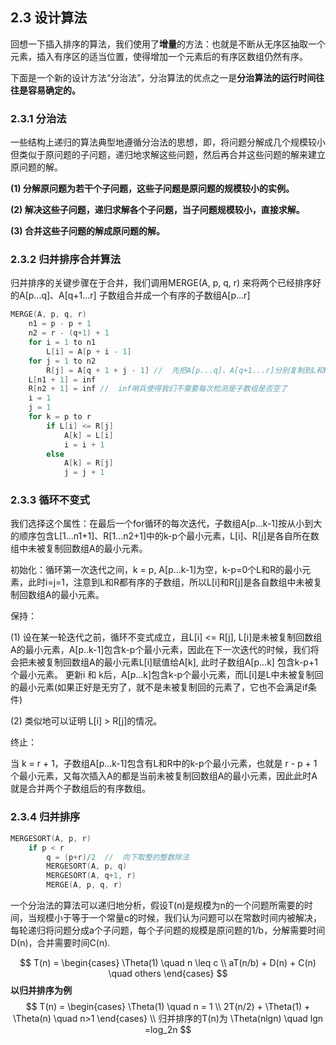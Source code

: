 ## 2.3 设计算法

回想一下插入排序的算法，我们使用了**增量**的方法：也就是不断从无序区抽取一个元素，插入有序区的适当位置，使得增加一个元素后的有序区数组仍然有序。

下面是一个新的设计方法“分治法”，分治算法的优点之一是**分治算法的运行时间往往是容易确定的。**

### 2.3.1 分治法

一些结构上递归的算法典型地遵循分治法的思想，即，将问题分解成几个规模较小但类似于原问题的子问题，递归地求解这些问题，然后再合并这些问题的解来建立原问题的解。

**(1) 分解原问题为若干个子问题，这些子问题是原问题的规模较小的实例。**

**(2) 解决这些子问题，递归求解各个子问题，当子问题规模较小，直接求解。**

**(3) 合并这些子问题的解成原问题的解。**



### 2.3.2 归并排序合并算法

归并排序的关键步骤在于合并，我们调用MERGE(A, p, q, r) 来将两个已经排序好的A[p...q]、A[q+1...r] 子数组合并成一个有序的子数组A[p...r]



```c
MERGE(A, p, q, r)
    n1 = p - p + 1
    n2 = r - (q+1) + 1
    for i = 1 to n1
    	L[i] = A[p + i - 1]
    for j = 1 to n2
    	R[j] = A[q + 1 + j - 1]	//	先把A[p...q]、A[q+1...r]分别复制到L和R
    L[n1 + 1] = inf
    R[n2 + 1] = inf	//	inf哨兵使得我们不需要每次检测是子数组是否空了
    i = 1 
    j = 1
    for k = p to r
    	if L[i] <= R[j]
    		A[k] = L[i]
    		i = i + 1
        else
        	A[k] = R[j]
        	j = j + 1
```



### 2.3.3 循环不变式

我们选择这个属性：在最后一个for循环的每次迭代，子数组A[p...k-1]按从小到大的顺序包含L[1...n1+1]、R[1...n2+1]中的k-p个最小元素，L[i]、R[j]是各自所在数组中未被复制回数组A的最小元素。



初始化：循环第一次迭代之间，k = p, A[p...k-1]为空，k-p=0个L和R的最小元素，此时i=j=1，注意到L和R都有序的子数组，所以L[i]和R[j]是各自数组中未被复制回数组A的最小元素。

保持：

(1) 设在某一轮迭代之前，循环不变式成立，且L[i] <= R[j], L[i]是未被复制回数组A的最小元素，A[p..k-1]包含k-p个最小元素，因此在下一次迭代的时候，我们将会把未被复制回数组A的最小元素L[i]赋值给A[k], 此时子数组A[p...k] 包含k-p+1个最小元素。 更新i 和 k后，A[p...k]包含k-p个最小元素，而L[i]是L中未被复制回的最小元素(如果正好是无穷了，就不是未被复制回的元素了，它也不会满足if条件)

(2) 类似地可以证明 L[i] > R[j]的情况。

终止：

当 k = r + 1，子数组A[p...k-1]包含有L和R中的k-p个最小元素，也就是 r - p + 1个最小元素，又每次插入A的都是当前未被复制回数组A的最小元素，因此此时A就是合并两个子数组后的有序数组。



### 2.3.4 归并排序

```c
MERGESORT(A, p, r)
    if p < r
    	q = (p+r)/2  //  向下取整的整数除法
    	MERGESORT(A, p, q)
        MERGESORT(A, q+1, r)
        MERGE(A, p, q, r)
```



一个分治法的算法可以递归地分析，假设T(n)是规模为n的一个问题所需要的时间，当规模小于等于一个常量c的时候，我们认为问题可以在常数时间内被解决，每轮递归将问题分成a个子问题，每个子问题的规模是原问题的1/b，分解需要时间D(n)，合并需要时间C(n).


$$
T(n) = \begin{cases}
\Theta(1) \quad n \leq c \\
aT(n/b) + D(n) + C(n) \quad others
\end{cases}
$$
**以归并排序为例**
$$
T(n) = \begin{cases}
\Theta(1) \quad n = 1 \\
2T(n/2) + \Theta(1) + \Theta(n) \quad n>1
\end{cases} \\
归并排序的T(n)为 \Theta(nlgn) \quad lgn =log_2n
$$
